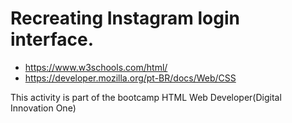 # Recreating Instagram login interface.

* https://www.w3schools.com/html/
* https://developer.mozilla.org/pt-BR/docs/Web/CSS



This activity is part of the bootcamp HTML Web Developer(Digital Innovation One)

